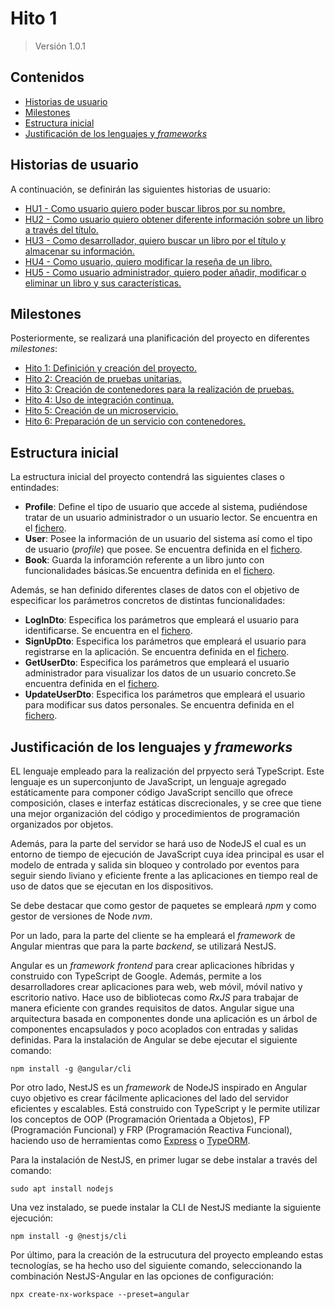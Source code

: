 # Hito 1

> Versión 1.0.1

## Contenidos

- [Historias de usuario](#hus)
- [Milestones](#milestones)
- [Estructura inicial](#initialStructure)
- [Justificación de los lenguajes y _frameworks_](#framework)

<a name="hus"></a>

## Historias de usuario

A continuación, se definirán las siguientes historias de usuario:

- [HU1 - Como usuario quiero poder buscar libros por su nombre.](https://github.com/sergiomesasyelamos2000/CC-Proyecto-22-23/issues/2)
- [HU2 - Como usuario quiero obtener diferente información sobre un libro a través del título.](https://github.com/sergiomesasyelamos2000/CC-Proyecto-22-23/issues/3)
- [HU3 - Como desarrollador, quiero buscar un libro por el título y almacenar su información.](https://github.com/sergiomesasyelamos2000/CC-Proyecto-22-23/issues/4)
- [HU4 - Como usuario, quiero modificar la reseña de un libro.](https://github.com/sergiomesasyelamos2000/CC-Proyecto-22-23/issues/5)
- [HU5 - Como usuario administrador, quiero poder añadir, modificar o eliminar un libro y sus características.](https://github.com/sergiomesasyelamos2000/CC-Proyecto-22-23/issues/6)

<a name="milestones"></a>

## Milestones

Posteriormente, se realizará una planificación del proyecto en diferentes _milestones_:

- [Hito 1: Definición y creación del proyecto.](https://github.com/sergiomesasyelamos2000/CC-Proyecto-22-23/milestone/1)
- [Hito 2: Creación de pruebas unitarias.](https://github.com/sergiomesasyelamos2000/CC-Proyecto-22-23/milestone/2)
- [Hito 3: Creación de contenedores para la realización de pruebas.](https://github.com/sergiomesasyelamos2000/CC-Proyecto-22-23/milestone/3)
- [Hito 4: Uso de integración continua.](https://github.com/sergiomesasyelamos2000/CC-Proyecto-22-23/milestone/4)
- [Hito 5: Creación de un microservicio.](https://github.com/sergiomesasyelamos2000/CC-Proyecto-22-23/milestone/5)
- [Hito 6: Preparación de un servicio con contenedores.](https://github.com/sergiomesasyelamos2000/CC-Proyecto-22-23/milestone/6)

<a name="initialStructure"></a>

## Estructura inicial

La estructura inicial del proyecto contendrá las siguientes clases o entindades:

- **Profile**: Define el tipo de usuario que accede al sistema, pudiéndose tratar de un usuario administrador o un usuario lector. Se encuentra en el [fichero](backend/src/modules/users/profile.entity.ts).
- **User**: Posee la información de un usuario del sistema así como el tipo de usuario (_profile_) que posee. Se encuentra definida en el [fichero](backend/src/modules/users/user.entity.ts).
- **Book**: Guarda la inforamción referente a un libro junto con funcionalidades básicas.Se encuentra definida en el [fichero](backend/src/modules/books/book.entity.ts).

Además, se han definido diferentes clases de datos con el objetivo de especificar los parámetros concretos de distintas funcionalidades:

- **LogInDto**: Especifica los parámetros que empleará el usuario para identificarse. Se encuentra en el [fichero](/libs/entity-data-models/src/dtos/log-in.dto.ts).
- **SignUpDto**: Especifica los parámetros que empleará el usuario para registrarse en la aplicación. Se encuentra definida en el [fichero](/libs/entity-data-models/src/dtos/sign-up.dto.ts).
- **GetUserDto**: Especifica los parámetros que empleará el usuario administrador para visualizar los datos de un usuario concreto.Se encuentra definida en el [fichero](/libs/entity-data-models/src/dtos/user-get.dto.ts).
- **UpdateUserDto**: Especifica los parámetros que empleará el usuario para modificar sus datos personales. Se encuentra definida en el [fichero](/libs/entity-data-models/src/dtos/user-update.dto.ts).

<!-- Books: Guarda toda la información obtenida del archivo JSON además de funcionalidades básicas. Se encuentra definida en el [fichero](/libs/entity-data-models/src/entities/crud.entity.ts).-->

<a name="framework"></a>

## Justificación de los lenguajes y _frameworks_

EL lenguaje empleado para la realización del prpyecto será TypeScript. Este lenguaje es un superconjunto de JavaScript, un lenguaje agregado estáticamente para componer código JavaScript sencillo que ofrece composición, clases e interfaz estáticas discrecionales, y se cree que tiene una mejor organización del código y procedimientos de programación organizados por objetos.

Además, para la parte del servidor se hará uso de NodeJS el cual es un entorno de tiempo de ejecución de JavaScript cuya idea principal es usar el modelo de entrada y salida sin bloqueo y controlado por eventos para seguir siendo liviano y eficiente frente a las aplicaciones en tiempo real de uso de datos que se ejecutan en los dispositivos.

Se debe destacar que como gestor de paquetes se empleará _npm_ y como gestor de versiones de Node _nvm_.

Por un lado, para la parte del cliente se ha empleará el _framework_ de Angular mientras que para la parte _backend_, se utilizará NestJS.

Angular es un _framework frontend_ para crear aplicaciones híbridas y construido con TypeScript de Google. Además, permite a los desarrolladores crear aplicaciones para web, web móvil, móvil nativo y escritorio nativo. Hace uso de bibliotecas como _RxJS_ para trabajar de manera eficiente con grandes requisitos de datos.
Angular sigue una arquitectura basada en componentes donde una aplicación es un árbol de componentes encapsulados y poco acoplados con entradas y salidas definidas.
Para la instalación de Angular se debe ejecutar el siguiente comando:

```
npm install -g @angular/cli
```

Por otro lado, NestJS es un _framework_ de NodeJS inspirado en Angular cuyo objetivo es crear fácilmente aplicaciones del lado del servidor eficientes y escalables. Está construido con TypeScript y le permite utilizar los conceptos de OOP (Programación Orientada a Objetos), FP (Programación Funcional) y FRP (Programación Reactiva Funcional), haciendo uso de herramientas como [Express](https://expressjs.com/) o [TypeORM](https://typeorm.io/).

Para la instalación de NestJS, en primer lugar se debe instalar a través del comando:

```
sudo apt install nodejs
```

Una vez instalado, se puede instalar la CLI de NestJS mediante la siguiente ejecución:

```
npm install -g @nestjs/cli
```

Por último, para la creación de la estrucutura del proyecto empleando estas tecnologías, se ha hecho uso del siguiente comando, seleccionando la combinación NestJS-Angular en las opciones de configuración:

```
npx create-nx-workspace --preset=angular
```
